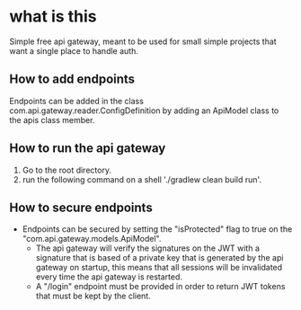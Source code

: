 # what is this
Simple free api gateway, meant to be used for small simple projects that want a single place to handle auth.

## How to add endpoints
Endpoints can be added in the class com.api.gateway.reader.ConfigDefinition by adding an ApiModel class to the apis class member.

## How to run the api gateway
1. Go to the root directory.
2. run the following command on a shell './gradlew clean build run'.

## How to secure endpoints
* Endpoints can be secured by setting the "isProtected" flag to true on the "com.api.gateway.models.ApiModel".
    * The api gateway will verify the signatures on the JWT with a signature that is based of a private key that is generated by the api gateway on startup, this means that all sessions will be invalidated every time the api gateway is restarted.
    * A "/login" endpoint must be provided in order to return JWT tokens that must be kept by the client.

